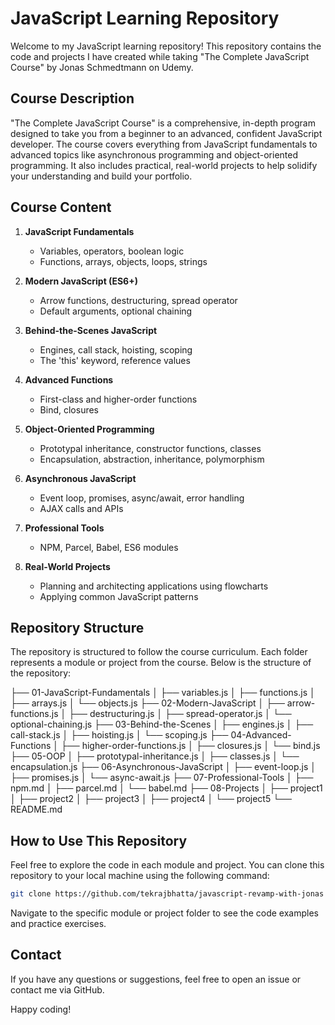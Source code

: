# JavaScript Learning Repository

Welcome to my JavaScript learning repository! This repository contains the code and projects I have created while taking "The Complete JavaScript Course" by Jonas Schmedtmann on Udemy.

## Course Description

"The Complete JavaScript Course" is a comprehensive, in-depth program designed to take you from a beginner to an advanced, confident JavaScript developer. The course covers everything from JavaScript fundamentals to advanced topics like asynchronous programming and object-oriented programming. It also includes practical, real-world projects to help solidify your understanding and build your portfolio.

## Course Content

1. **JavaScript Fundamentals**
   - Variables, operators, boolean logic
   - Functions, arrays, objects, loops, strings

2. **Modern JavaScript (ES6+)**
   - Arrow functions, destructuring, spread operator
   - Default arguments, optional chaining

3. **Behind-the-Scenes JavaScript**
   - Engines, call stack, hoisting, scoping
   - The 'this' keyword, reference values

4. **Advanced Functions**
   - First-class and higher-order functions
   - Bind, closures

5. **Object-Oriented Programming**
   - Prototypal inheritance, constructor functions, classes
   - Encapsulation, abstraction, inheritance, polymorphism

6. **Asynchronous JavaScript**
   - Event loop, promises, async/await, error handling
   - AJAX calls and APIs

7. **Professional Tools**
   - NPM, Parcel, Babel, ES6 modules

8. **Real-World Projects**
   - Planning and architecting applications using flowcharts
   - Applying common JavaScript patterns

## Repository Structure

The repository is structured to follow the course curriculum. Each folder represents a module or project from the course. Below is the structure of the repository:

├── 01-JavaScript-Fundamentals
│ ├── variables.js
│ ├── functions.js
│ ├── arrays.js
│ └── objects.js
├── 02-Modern-JavaScript
│ ├── arrow-functions.js
│ ├── destructuring.js
│ ├── spread-operator.js
│ └── optional-chaining.js
├── 03-Behind-the-Scenes
│ ├── engines.js
│ ├── call-stack.js
│ ├── hoisting.js
│ └── scoping.js
├── 04-Advanced-Functions
│ ├── higher-order-functions.js
│ ├── closures.js
│ └── bind.js
├── 05-OOP
│ ├── prototypal-inheritance.js
│ ├── classes.js
│ └── encapsulation.js
├── 06-Asynchronous-JavaScript
│ ├── event-loop.js
│ ├── promises.js
│ └── async-await.js
├── 07-Professional-Tools
│ ├── npm.md
│ ├── parcel.md
│ └── babel.md
├── 08-Projects
│ ├── project1
│ ├── project2
│ ├── project3
│ ├── project4
│ └── project5
└── README.md


## How to Use This Repository

Feel free to explore the code in each module and project. You can clone this repository to your local machine using the following command:

```sh
git clone https://github.com/tekrajbhatta/javascript-revamp-with-jonas
```
Navigate to the specific module or project folder to see the code examples and practice exercises.

## Contact

If you have any questions or suggestions, feel free to open an issue or contact me via GitHub.

Happy coding!

